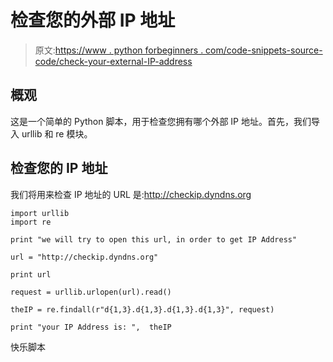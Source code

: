 # 检查您的外部 IP 地址

> 原文:[https://www . python forbeginners . com/code-snippets-source-code/check-your-external-IP-address](https://www.pythonforbeginners.com/code-snippets-source-code/check-your-external-ip-address)

## 概观

这是一个简单的 Python 脚本，用于检查您拥有哪个外部 IP 地址。首先，我们导入 urllib 和 re 模块。

## 检查您的 IP 地址

我们将用来检查 IP 地址的 URL 是:http://checkip.dyndns.org

```
import urllib
import re

print "we will try to open this url, in order to get IP Address"

url = "http://checkip.dyndns.org"

print url

request = urllib.urlopen(url).read()

theIP = re.findall(r"d{1,3}.d{1,3}.d{1,3}.d{1,3}", request)

print "your IP Address is: ",  theIP 
```

快乐脚本
